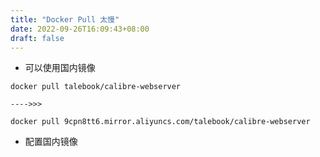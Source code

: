 ```yaml
---
title: "Docker Pull 太慢"
date: 2022-09-26T16:09:43+08:00
draft: false
---
```


- 可以使用国内镜像

```
docker pull talebook/calibre-webserver

---->>>

docker pull 9cpn8tt6.mirror.aliyuncs.com/talebook/calibre-webserver
```

- 配置国内镜像
